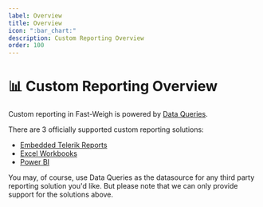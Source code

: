 ```yaml
---
label: Overview
title: Overview
icon: ":bar_chart:"
description: Custom Reporting Overview
order: 100
---
```


# :bar_chart: Custom Reporting Overview

Custom reporting in Fast-Weigh is powered by [Data Queries](/data-queries/overview).

There are 3 officially supported custom reporting solutions:

- [Embedded Telerik Reports](/custom-reporting/telerik)
- [Excel Workbooks](/custom-reporting/excel)
- [Power BI](/customer-reporting/power-bi)

You may, of course, use Data Queries as the datasource for any third party reporting solution you'd like. But please note that we can only provide support for the solutions above.